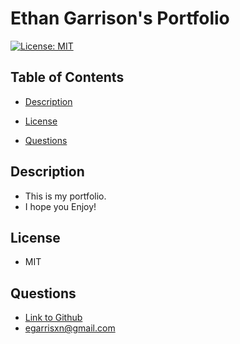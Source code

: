  # Ethan Garrison's Portfolio

[![License: MIT](https://img.shields.io/badge/License-MIT-yellow.svg)](https://opensource.org/licenses/MIT)

## Table of Contents

* [Description](#description)

* [License](#license)

* [Questions](#questions)

## Description

* This is my portfolio.
* I hope you Enjoy!

## License

* MIT

## Questions

* [Link to Github](https://github.com/egarrisxn)
* <a href="mailto:egarrisxn@gmail.com">egarrisxn@gmail.com</a>